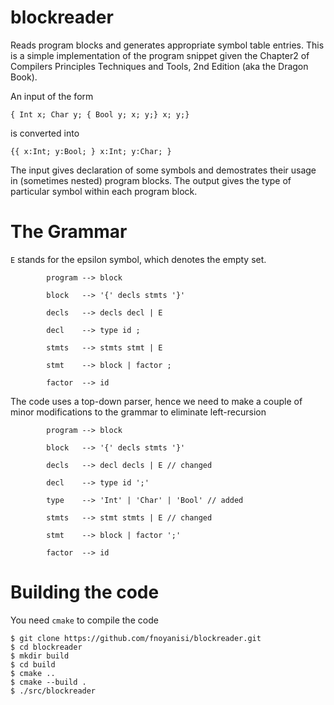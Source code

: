 # blockreader
Reads program blocks and generates appropriate symbol table entries.
This is a simple implementation of the program snippet given the Chapter2 of Compilers Principles Techniques and Tools, 2nd Edition (aka the Dragon Book).

An input of the form
```
{ Int x; Char y; { Bool y; x; y;} x; y;}
```
is converted into
```
{{ x:Int; y:Bool; } x:Int; y:Char; }
```

The input gives declaration of some symbols and demostrates their usage in (sometimes nested) program blocks. The output gives the type of particular symbol within each program block.

# The Grammar
`E` stands for the epsilon symbol, which denotes the empty set.
```
        program --> block

        block   --> '{' decls stmts '}'

        decls   --> decls decl | E

        decl    --> type id ;

        stmts   --> stmts stmt | E

        stmt    --> block | factor ;

        factor  --> id
```

The code uses a top-down parser, hence we need to make a couple of minor modifications to the grammar to eliminate left-recursion
```
        program --> block

        block   --> '{' decls stmts '}'

        decls   --> decl decls | E // changed

        decl    --> type id ';'

        type    --> 'Int' | 'Char' | 'Bool' // added

        stmts   --> stmt stmts | E // changed

        stmt    --> block | factor ';'

        factor  --> id
```
# Building the code
You need `cmake` to compile the code
```
$ git clone https://github.com/fnoyanisi/blockreader.git
$ cd blockreader
$ mkdir build
$ cd build 
$ cmake ..
$ cmake --build .
$ ./src/blockreader
```